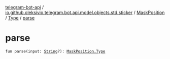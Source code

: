 [telegram-bot-api](../../../index.md) / [io.github.oleksivio.telegram.bot.api.model.objects.std.sticker](../../index.md) / [MaskPosition](../index.md) / [Type](index.md) / [parse](./parse.md)

# parse

`fun parse(input: `[`String`](https://kotlinlang.org/api/latest/jvm/stdlib/kotlin/-string/index.html)`?): `[`MaskPosition.Type`](index.md)